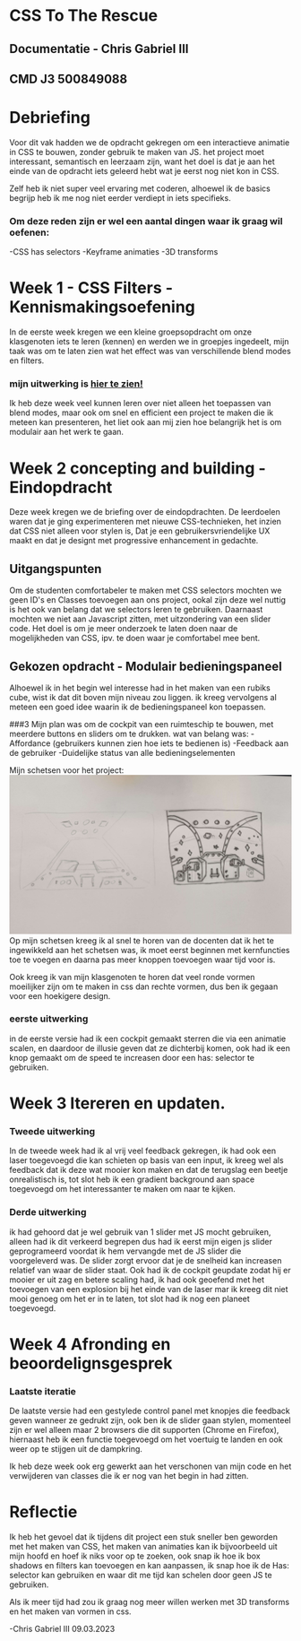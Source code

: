 # CSS To The Rescue

## Documentatie - Chris Gabriel III
## CMD J3 500849088




# Debriefing 

Voor dit vak hadden we de opdracht gekregen om een interactieve animatie in CSS te bouwen, zonder gebruik te maken van JS.
het project moet interessant, semantisch en leerzaam zijn, want het doel is dat je aan het einde van de opdracht iets geleerd
hebt wat je eerst nog niet kon in CSS. 

Zelf heb ik niet super veel ervaring met coderen, alhoewel ik de basics begrijp heb ik me nog niet eerder verdiept in iets
specifieks.

### Om deze reden zijn er wel een aantal dingen waar ik graag wil oefenen:
-CSS has selectors
-Keyframe animaties
-3D transforms



# Week 1 - CSS Filters - Kennismakingsoefening

In de eerste week kregen we een kleine groepsopdracht om onze klasgenoten iets te leren (kennen) en werden we in groepjes
ingedeelt, mijn taak was om te laten zien wat het effect was van verschillende blend modes en filters.

### mijn uitwerking is [hier te zien!](https://chrisvanhva.github.io/MinorwebCSS/)

Ik heb deze week veel kunnen leren over niet alleen het toepassen van blend modes, maar ook om snel en efficient een project 
te maken die ik meteen kan presenteren, het liet ook aan mij zien hoe belangrijk het is om modulair aan het werk te gaan.



# Week 2 concepting and building - Eindopdracht

Deze week kregen we de briefing over de eindopdrachten.
De leerdoelen waren dat je ging experimenteren met nieuwe CSS-technieken, het inzien dat CSS niet alleen voor stylen is,
Dat je een gebruikersvriendelijke UX maakt en dat je designt met progressive enhancement in gedachte.

## Uitgangspunten

Om de studenten comfortabeler te maken met CSS selectors mochten we geen ID's en Classes toevoegen aan ons project, 
ookal zijn deze wel nuttig is het ook van belang dat we selectors leren te gebruiken.
Daarnaast mochten we niet aan Javascript zitten, met uitzondering van een slider code.
Het doel is om je meer onderzoek te laten doen naar de mogelijkheden van CSS, ipv. te doen waar je comfortabel mee bent.

## Gekozen opdracht - Modulair bedieningspaneel
Alhoewel ik in het begin wel interesse had in het maken van een rubiks cube, wist ik dat dit boven mijn niveau zou liggen.
ik kreeg vervolgens al meteen een goed idee waarin ik de bedieningspaneel kon toepassen.

###3 Mijn plan was om de cockpit van een ruimteschip te bouwen, met meerdere buttons en sliders om te drukken.
wat van belang was:
-Affordance (gebruikers kunnen zien hoe iets te bedienen is)
-Feedback aan de gebruiker
-Duidelijke status van alle bedieningselementen

Mijn schetsen voor het project:
![sketch for css](https://github.com/ChrisvanHvA/css_panel/blob/main/images/css%20drawings.jpg?raw=true)
Op mijn schetsen kreeg ik al snel te horen van de docenten dat ik het te ingewikkeld aan het schetsen was, ik moet eerst
beginnen met kernfuncties toe te voegen en daarna pas meer knoppen toevoegen waar tijd voor is.

Ook kreeg ik van mijn klasgenoten te horen dat veel ronde vormen moeilijker zijn om te maken in css dan rechte vormen, dus
ben ik gegaan voor een hoekigere design.

### eerste uitwerking

in de eerste versie had ik een cockpit gemaakt sterren die via een animatie scalen, en daardoor de illusie geven dat ze 
dichterbij komen, ook had ik een knop gemaakt om de speed te increasen door een has: selector te gebruiken.



# Week 3 Itereren en updaten.

### Tweede uitwerking

In de tweede week had ik al vrij veel feedback gekregen, ik had ook een laser toegevoegd die kan schieten op basis
van een input, ik kreeg wel als feedback dat ik deze wat mooier kon maken en dat de terugslag een beetje onrealistisch
is, tot slot heb ik een gradient background aan space toegevoegd om het interessanter te maken om naar te kijken.

### Derde uitwerking

ik had gehoord dat je wel gebruik van 1 slider met JS mocht gebruiken, alleen had ik dit verkeerd begrepen dus had ik 
eerst mijn eigen js slider geprogrameerd voordat ik hem vervangde met de JS slider die voorgeleverd was.
De slider zorgt ervoor dat je de snelheid kan increasen relatief van waar de slider staat.
Ook had ik de cockpit geupdate zodat hij er mooier er uit zag en betere scaling had, ik had ook geoefend met het toevoegen
van een explosion bij het einde van de laser mar ik kreeg dit niet mooi genoeg om het er in te laten, tot slot had ik
nog een planeet toegevoegd.


# Week 4 Afronding en beoordelignsgesprek


### Laatste iteratie

De laatste versie had een gestylede control panel met knopjes die feedback geven wanneer ze gedrukt zijn, ook ben ik de
slider gaan stylen, momenteel zijn er wel alleen maar 2 browsers die dit supporten (Chrome en Firefox), hiernaast heb ik
een functie toegevoegd om het voertuig te landen en ook weer op te stijgen uit de dampkring.

Ik heb deze week ook erg gewerkt aan het verschonen van mijn code en het verwijderen van classes die ik er nog van het
begin in had zitten.

# Reflectie

Ik heb het gevoel dat ik tijdens dit project een stuk sneller ben geworden met het maken van CSS, het maken van animaties
kan ik bijvoorbeeld uit mijn hoofd en hoef ik niks voor op te zoeken, ook snap ik hoe ik box shadows en filters kan toevoegen
en kan aanpassen, ik snap hoe ik de Has: selector kan gebruiken en waar dit me tijd kan schelen door geen JS te gebruiken.

Als ik meer tijd had zou ik graag nog meer willen werken met 3D transforms en het maken van vormen in css.

-Chris Gabriel III 09.03.2023
